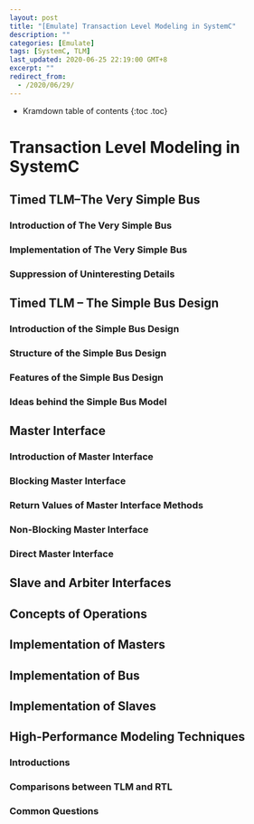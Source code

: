 ```yaml
---
layout: post
title: "[Emulate] Transaction Level Modeling in SystemC"
description: ""
categories: [Emulate]
tags: [SystemC, TLM]
last_updated: 2020-06-25 22:19:00 GMT+8
excerpt: ""
redirect_from:
  - /2020/06/29/
---
```


* Kramdown table of contents
{:toc .toc}
# Transaction Level Modeling in SystemC

## Timed TLM–The Very Simple Bus

### Introduction of The Very Simple Bus

### Implementation of The Very Simple Bus

### Suppression of Uninteresting Details



## Timed TLM – The Simple Bus Design

### Introduction of the Simple Bus Design

### Structure of the Simple Bus Design

### Features of the Simple Bus Design

### Ideas behind the Simple Bus Model

## Master Interface

### Introduction of Master Interface

### Blocking Master Interface

### Return Values of Master Interface Methods

### Non-Blocking Master Interface

### Direct Master Interface

## Slave and Arbiter Interfaces

## Concepts of Operations

## Implementation of Masters

## Implementation of Bus

## Implementation of Slaves

## High-Performance Modeling Techniques

### Introductions



### Comparisons between TLM and RTL



### Common Questions

